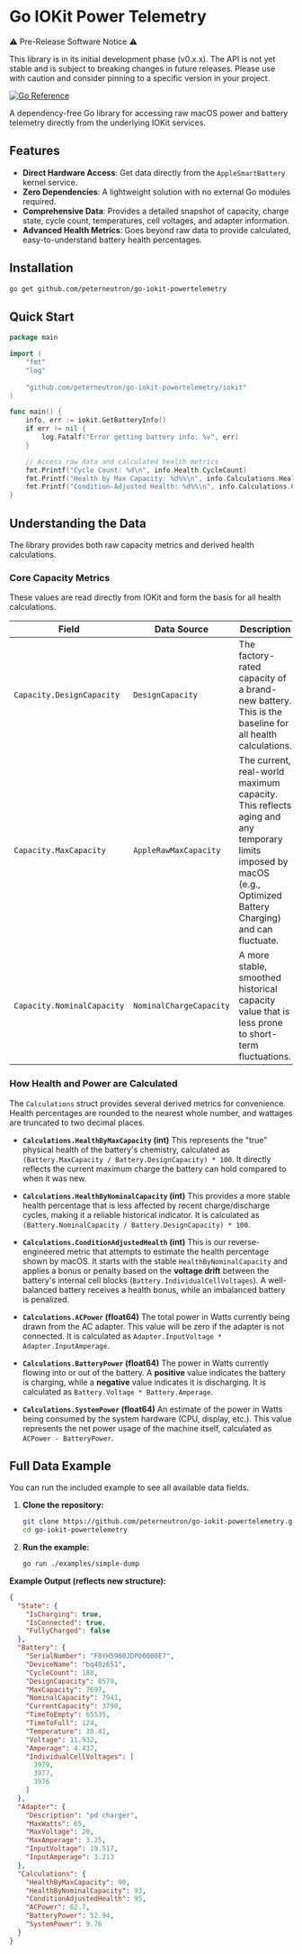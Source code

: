 # Go IOKit Power Telemetry

⚠️ Pre-Release Software Notice ⚠️

This library is in its initial development phase (v0.x.x). The API is not yet stable and is subject to breaking changes in future releases. Please use with caution and consider pinning to a specific version in your project.

[![Go Reference](https://pkg.go.dev/badge/github.com/peterneutron/go-iokit-powertelemetry.svg)](https://pkg.go.dev/github.com/peterneutron/go-iokit-powertelemetry)

A dependency-free Go library for accessing raw macOS power and battery telemetry directly from the underlying IOKit services.

## Features

*   **Direct Hardware Access**: Get data directly from the `AppleSmartBattery` kernel service.
*   **Zero Dependencies**: A lightweight solution with no external Go modules required.
*   **Comprehensive Data**: Provides a detailed snapshot of capacity, charge state, cycle count, temperatures, cell voltages, and adapter information.
*   **Advanced Health Metrics**: Goes beyond raw data to provide calculated, easy-to-understand battery health percentages.

## Installation

```bash
go get github.com/peterneutron/go-iokit-powertelemetry
```

## Quick Start

```go
package main

import (
	"fmt"
	"log"
	
	"github.com/peterneutron/go-iokit-powertelemetry/iokit"
)

func main() {
	info, err := iokit.GetBatteryInfo()
	if err != nil {
		log.Fatalf("Error getting battery info: %v", err)
	}

	// Access raw data and calculated health metrics
	fmt.Printf("Cycle Count: %d\n", info.Health.CycleCount)
	fmt.Printf("Health by Max Capacity: %d%%\n", info.Calculations.HealthByMaxCapacity)
	fmt.Printf("Condition-Adjusted Health: %d%%\n", info.Calculations.ConditionAdjustedHealth)
}
```

## Understanding the Data

The library provides both raw capacity metrics and derived health calculations.

### Core Capacity Metrics

These values are read directly from IOKit and form the basis for all health calculations.

| Field                     | Data Source               | Description                                                                                             |
| ------------------------- | ------------------------- | ------------------------------------------------------------------------------------------------------- |
| `Capacity.DesignCapacity` | `DesignCapacity`          | The factory-rated capacity of a brand-new battery. This is the baseline for all health calculations.                      |
| `Capacity.MaxCapacity`    | `AppleRawMaxCapacity`     | The current, real-world maximum capacity. This reflects aging and any temporary limits imposed by macOS (e.g., Optimized Battery Charging) and can fluctuate.     |
| `Capacity.NominalCapacity`| `NominalChargeCapacity`   | A more stable, smoothed historical capacity value that is less prone to short-term fluctuations.        |

### How Health and Power are Calculated

The `Calculations` struct provides several derived metrics for convenience. Health percentages are rounded to the nearest whole number, and wattages are truncated to two decimal places.

-   **`Calculations.HealthByMaxCapacity` (int)**
    This represents the "true" physical health of the battery's chemistry, calculated as `(Battery.MaxCapacity / Battery.DesignCapacity) * 100`. It directly reflects the current maximum charge the battery can hold compared to when it was new.

-   **`Calculations.HealthByNominalCapacity` (int)**
    This provides a more stable health percentage that is less affected by recent charge/discharge cycles, making it a reliable historical indicator. It is calculated as `(Battery.NominalCapacity / Battery.DesignCapacity) * 100`.

-   **`Calculations.ConditionAdjustedHealth` (int)**
    This is our reverse-engineered metric that attempts to estimate the health percentage shown by macOS. It starts with the stable `HealthByNominalCapacity` and applies a bonus or penalty based on the **voltage drift** between the battery's internal cell blocks (`Battery.IndividualCellVoltages`). A well-balanced battery receives a health bonus, while an imbalanced battery is penalized.

-   **`Calculations.ACPower` (float64)**
    The total power in Watts currently being drawn from the AC adapter. This value will be zero if the adapter is not connected. It is calculated as `Adapter.InputVoltage * Adapter.InputAmperage`.

-   **`Calculations.BatteryPower` (float64)**
    The power in Watts currently flowing into or out of the battery. A **positive** value indicates the battery is charging, while a **negative** value indicates it is discharging. It is calculated as `Battery.Voltage * Battery.Amperage`.

-   **`Calculations.SystemPower` (float64)**
    An estimate of the power in Watts being consumed by the system hardware (CPU, display, etc.). This value represents the net power usage of the machine itself, calculated as `ACPower - BatteryPower`.

## Full Data Example

You can run the included example to see all available data fields.

1.  **Clone the repository:**
    ```bash
    git clone https://github.com/peterneutron/go-iokit-powertelemetry.git
    cd go-iokit-powertelemetry
    ```

2.  **Run the example:**
    ```bash
    go run ./examples/simple-dump
    ```

**Example Output (reflects new structure):**

```json
{
  "State": {
    "IsCharging": true,
    "IsConnected": true,
    "FullyCharged": false
  },
  "Battery": {
    "SerialNumber": "F8YH5900JDP00000E7",
    "DeviceName": "bq40z651",
    "CycleCount": 180,
    "DesignCapacity": 8579,
    "MaxCapacity": 7697,
    "NominalCapacity": 7941,
    "CurrentCapacity": 3790,
    "TimeToEmpty": 65535,
    "TimeToFull": 124,
    "Temperature": 30.41,
    "Voltage": 11.932,
    "Amperage": 4.437,
    "IndividualCellVoltages": [
      3979,
      3977,
      3976
    ]
  },
  "Adapter": {
    "Description": "pd charger",
    "MaxWatts": 65,
    "MaxVoltage": 20,
    "MaxAmperage": 3.25,
    "InputVoltage": 19.517,
    "InputAmperage": 3.213
  },
  "Calculations": {
    "HealthByMaxCapacity": 90,
    "HealthByNominalCapacity": 93,
    "ConditionAdjustedHealth": 95,
    "ACPower": 62.7,
    "BatteryPower": 52.94,
    "SystemPower": 9.76
  }
}
```